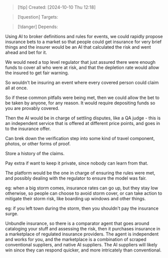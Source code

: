 
>[!tip] Created: [2024-10-10 Thu 12:18]

>[!question] Targets: 

>[!danger] Depends: 

Using AI to broker definitions and rules for events, we could rapidly propose insurance bets to a market so that people could get insurance for very brief things and the insurer would be an AI that calculated the risk and went ahead and bet for it.

We would need a top level regulator that just assured there were enough funds to cover all who were at risk, and that the depletion rate would allow the insured to get fair warning.

So wouldn't be insuring an event where every covered person could claim all at once.

So if these common pitfalls were being met, then we could allow the bet to be taken by anyone, for any reason.  It would require depositing funds so you are provably covered.

Then the AI would be in charge of settling disputes, like a QA judge - this is an independent service that is offered at different price points, and goes in to the insurance offer.

Can brek down the verification step into some kind of travel component, photos, or other forms of proof.

Store a history of the claims.

Pay extra if want to keep it private, since nobody can learn from that.

The platform would be the one in charge of ensuring the rules were met, and possibly dealing with the regulator to ensure the model was fair.

eg: when a big storm comes, insurance rates can go up, but they stay low otherwise, so people can choose to avoid storm cover, or can take action to mitigate their storm risk, like boarding up windows and other things.

eg: if you left town during the storm, then you shouldn't pay the insurance surge.

Unbundle insurance, so there is a comparator agent that goes around cataloging your stuff and assessing the risk, then it purchases insurance in a marketplace of regulated insurance providers.  The agent is independent and works for you, and the marketplace is a combination of scraped conventional suppliers, and native AI suppliers.  The AI suppliers will likely win since they can respond quicker, and more intricately than conventional.